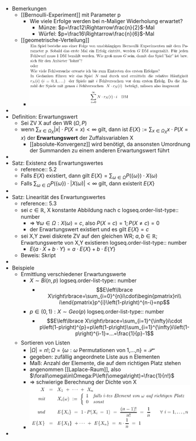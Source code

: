 - Bemerkungen
	- [[Bernoulli-Experiment]] mit Parameter p
		- Wie viele Erfolge werden bei n-Maliger Widerholung erwartet?
			- Münze: $p=\frac12\Rightarrow\frac{n}{2}$-Mal
			- Würfel: $p=\frac16\Rightarrow\frac{n}{6}$-Mal
	- [[geometrische-Verteilung]]
		- ![image.png](../assets/image_1746984068989_0.png)
-
- Definition: Erwartungswert
	- Sei ZV X auf den WR $\left(\Omega,P\right)$
	- wenn $\sum_{x\in\Omega_{X}}\left|x\right|\cdot P\left(X=x\right)<\infty$ gilt, dann ist $E\left\lbrace X\right\rbrace:=\sum_{x\in\Omega_{X}}x\cdot P\left(X=x\right)$ der **Erwartungswert** der Zuffalsvariablen X
		- [[absolute-Konvergenz]] wird benötigt, da ansonsten Umordnung der Summanden zu einem anderen Erwartungswert führt
-
- Satz: Existenz des Erwartungswertes
	- reference:: 5.2
	- Falls $E\left\lbrace X\right\rbrace$ existiert, dann gilt $E\left\lbrace X\right\rbrace=\sum_{\omega\in\Omega}P\left(\left\lbrace\omega\right\rbrace\right)\cdot X\left(\omega\right)$
	- Falls $\sum_{\omega\in\Omega}P\left(\left\lbrace\omega\right\rbrace\right)\cdot\left|X\left(\omega\right)\right|<\infty$ gilt, dann existerit $E\left\lbrace X\right\rbrace$
-
- Satz: Linearität des Erwartungswertes
	- reference:: 5.3
	- sei $c\in\mathbb{R}$, X konstante Abbildung nach c
	  logseq.order-list-type:: number
		- => $\forall\omega\in\Omega:X\left(\omega\right)=c$, also $P\left(X=c\right)=1;P\left(X\neq c\right)=0$
		- der Erwartungswert existiert und es gilt $E\left\lbrace X\right\rbrace=c$
	- sei X,Y zwei diskrete ZV auf den gleichen WR; $a,b\in\mathbb{R}$; Erwartungswerte von X,Y existieren
	  logseq.order-list-type:: number
		- $E\left\lbrace a\cdot X+b\cdot Y\right\rbrace=a\cdot E\left\lbrace X\right\rbrace+b\cdot E\left\lbrace Y\right\rbrace$
	- Beweis: Skript
-
- Beispiele
	- Ermittlung verschiedener Erwartungswerte
		- $X\sim Bi\left(n,p\right)$
		  logseq.order-list-type:: number
			- $$E\left\lbrace X\right\rbrace=\sum_{i=0}^{n}i\cdot\begin{pmatrix}n\\ i\end{pmatrix}p^{i}\left(1-p\right)^{n-i}=np$$
		- $p\in\left(0,1\right):X\sim Geo\left(p\right)$
		  logseq.order-list-type:: number
			- $$E\left\lbrace X\right\rbrace=\sum_{i=1}^{\infty}i\cdot p\left(1-p\right)^{p}=p\left(1-p\right)\sum_{i=1}^{\infty}i\left(1-p\right)^{i-1}=...=\frac{1}{p}-1$$
	- Sortieren von Listen
		- $\left|\Omega\right|=n!;\Omega=\left\lbrace\omega:\omega\text{ Permutationen von 1,...,n}\right\rbrace=\mathcal{P^{n}}$
		- gegeben: zufällig angeordnete Liste aus n Elementen
		- Maß: Anzahl der Elemente, die auf dem richtigen Platz stehen
		- angenommen [[Laplace-Raum]], also $\forall\omega\in\Omega:P\left(\omega\right)=\frac{1}{n!}$
		- => schwierige Berechnung der Dichte von X
		- ![image.png](../assets/image_1746988006094_0.png)
-